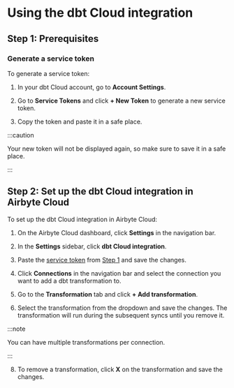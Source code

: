 # Using the dbt Cloud integration

## Step 1: Prerequisites
 
### Generate a service token
To generate a service token:
1. In your dbt Cloud account, go to **Account Settings**.

2. Go to **Service Tokens** and click **+ New Token** to generate a new service token.

3. Copy the token and paste it in a safe place.
 
:::caution
 
Your new token will not be displayed again, so make sure to save it in a safe place.
 
:::
 
## Step 2: Set up the dbt Cloud integration in Airbyte Cloud

To set up the dbt Cloud integration in Airbyte Cloud:
1. On the Airbyte Cloud dashboard, click **Settings** in the navigation bar.

2. In the **Settings** sidebar, click **dbt Cloud integration**.

3. Paste the [service token](https://docs.getdbt.com/docs/dbt-cloud-apis/service-tokens) from [Step 1](#step-1-prerequisites) and save the changes.

4. Click **Connections** in the navigation bar and select the connection you want to add a dbt transformation to.

5. Go to the **Transformation** tab and click **+ Add transformation**.

6. Select the transformation from the dropdown and save the changes. The transformation will run during the subsequent syncs until you remove it. 

:::note

You can have multiple transformations per connection.
 
:::

8. To remove a transformation, click **X** on the transformation and save the changes. 
